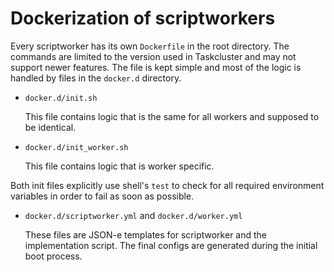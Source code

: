 # Dockerization of scriptworkers

Every scriptworker has its own `Dockerfile` in the root directory. The commands
are limited to the version used in Taskcluster and may not support newer
features. The file is kept simple and most of the logic is handled by files in
the `docker.d` directory.

- `docker.d/init.sh`

  This file contains logic that is the same for all workers and supposed to be
  identical.

- `docker.d/init_worker.sh`

  This file contains logic that is worker specific.

Both init files explicitly use shell's `test` to check for all required
environment variables in order to fail as soon as possible.

- `docker.d/scriptworker.yml` and `docker.d/worker.yml`

  These files are JSON-e templates for scriptworker and the implementation
  script. The final configs are generated during the initial boot process.
